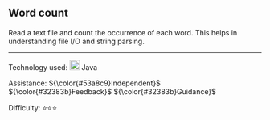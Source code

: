 ## Word count
Read a text file and count the occurrence of each word. This helps in understanding file I/O and string parsing.

<hr>

Technology used: <img src="https://github.com/user-attachments/assets/4fa4459c-aa24-4b89-9d92-e033fdcfe347" height="20" width="20" valign="center"> Java

Assistance: ${\color{#53a8c9}Independent}$ ${\color{#32383b}Feedback}$ ${\color{#32383b}Guidance}$

Difficulty: ⭐⭐⭐
